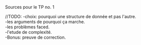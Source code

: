 Sources pour le TP no. 1

//TODO:
-choix: pourquoi une structure de donnée et pas l'autre.<br>
-les arguments de pourquoi ça marche.<br>
-les problèmes faced.<br>
-l'etude de complexité.<br>
-Bonus: preuve de correction.<br>